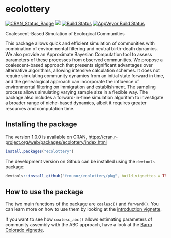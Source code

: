 # ecolottery
[![CRAN_Status_Badge](http://www.r-pkg.org/badges/version/ecolottery)](https://cran.r-project.org/package=ecolottery)
![](http://cranlogs.r-pkg.org/badges/grand-total/ecolottery?color=yellowgreen)
[![Build Status](https://travis-ci.org/frmunoz/ecolottery.svg?branch=master)](https://travis-ci.org/frmunoz/ecolottery)
[![AppVeyor Build Status](https://ci.appveyor.com/api/projects/status/github/GITHUB_USERNAME/REPO?branch=master&svg=true)](https://ci.appveyor.com/project/frmunoz/ecolottery)

Coalescent-Based Simulation of Ecological Communities

This package allows quick and efficient simulation of communities with combination of environmental filtering and neutral birth-death dynamics. We also provide an Approximate Bayesian Computation tool to assess parameters of these processes from observed communities.
We propose a coalescent-based approach that presents significant advantages over alternative algorithms, allowing intensive calculation schemes. It does not require simulating community dynamics from an initial state forward in time, and the genealogical approach can incorporate the influence of environmental filtering on immigration and establishment. The sampling process allows simulating varying sample size in a flexible way.
The package also includes a forward-in-time simulation algorithm to investigate a broader range of niche-based dynamics, albeit it requires greater resources and computation time.

## Installing the package

The version 1.0.0 is available on CRAN,
https://cran.r-project.org/web/packages/ecolottery/index.html
```r
install.packages("ecolottery")
```

The development version on Github can be installed using the `devtools` package:
```r
devtools::install_github("frmunoz/ecolottery/pkg", build_vignettes = TRUE)
```

## How to use the package

The two main functions of the package are `coalesc()` and `forward()`. You can learn more on how to use them by looking at the [introduction vignette](pkg/vignettes/coalesc_vignette.Rmd).

If you want to see how `coalesc_abc()` allows estimating parameters of community assembly with the ABC approach, have a look at the [Barro Colorado vignette](pkg/vignettes/Barro_Colorado.Rmd).
